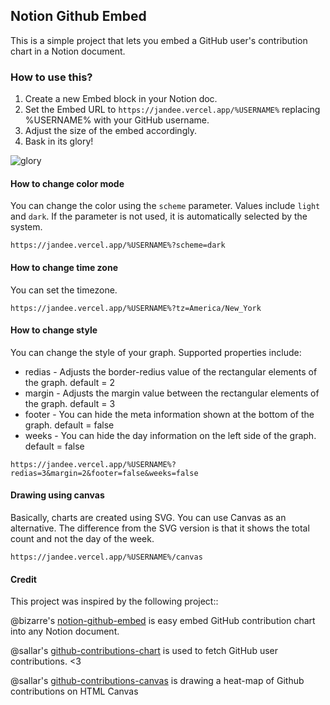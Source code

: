 ## Notion Github Embed

This is a simple project that lets you embed a GitHub user's contribution chart in a Notion document.

### How to use this?

1. Create a new Embed block in your Notion doc.
2. Set the Embed URL to `https://jandee.vercel.app/%USERNAME%` replacing %USERNAME% with your GitHub username.
3. Adjust the size of the embed accordingly.
4. Bask in its glory!

![glory](https://i.imgur.com/aU95o4N.png)

#### How to change color mode

You can change the color using the `scheme` parameter. Values include `light` and `dark`. If the parameter is not used, it is automatically selected by the system.

```
https://jandee.vercel.app/%USERNAME%?scheme=dark
```

#### How to change time zone

You can set the timezone.

```
https://jandee.vercel.app/%USERNAME%?tz=America/New_York
```

#### How to change style

You can change the style of your graph. Supported properties include:

- redias - Adjusts the border-redius value of the rectangular elements of the graph. default = 2
- margin - Adjusts the margin value between the rectangular elements of the graph. default = 3
- footer - You can hide the meta information shown at the bottom of the graph. default = false
- weeks - You can hide the day information on the left side of the graph. default = false

```
https://jandee.vercel.app/%USERNAME%?redias=3&margin=2&footer=false&weeks=false
```

#### Drawing using canvas

Basically, charts are created using SVG. You can use Canvas as an alternative. The difference from the SVG version is that it shows the total count and not the day of the week.

```
https://jandee.vercel.app/%USERNAME%/canvas
```

#### Credit

This project was inspired by the following project::

@bizarre's [notion-github-embed](https://github.com/bizarre/notion-github-embed) is easy embed GitHub contribution chart into any Notion document.

@sallar's [github-contributions-chart](https://github.com/sallar/github-contributions-chart) is used to fetch GitHub user contributions. <3

@sallar's [github-contributions-canvas](https://github.com/sallar/github-contributions-canvas) is drawing a heat-map of Github contributions on HTML Canvas
